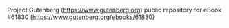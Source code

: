 Project Gutenberg (https://www.gutenberg.org) public repository for
eBook #61830 (https://www.gutenberg.org/ebooks/61830)
